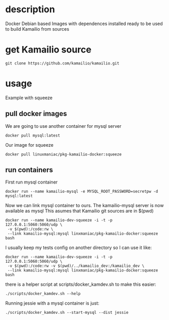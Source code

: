 # description

Docker Debian based Images with dependences installed ready to be used
to build Kamailio from sources

# get Kamailio source
```
git clone https://github.com/kamailio/kamailio.git
```
# usage

Example with squeeze

## pull docker images

We are going to use another container for mysql server

```
docker pull mysql:latest
```

Our image for squeeze

```
docker pull linuxmaniac/pkg-kamailio-docker:squeeze
```

## run containers
First run mysql container

```
docker run --name kamailio-mysql -e MYSQL_ROOT_PASSWORD=secretpw -d mysql:latest
```

Now we can link mysql container to ours.
The kamailio-mysql server is now available as mysql
This asumes that Kamailio git sources are in $(pwd)

```
docker run --name kamailio-dev-squeeze -i -t -p 127.0.0.1:5060:5060/udp \
 -v $(pwd):/code:rw \
 --link kamailio-mysql:mysql linxmaniac/pkg-kamailio-docker:squeeze bash
```


I usually keep my tests config on another directory so I can use it like:

```
docker run --name kamailio-dev-squeeze -i -t -p 127.0.0.1:5060:5060/udp \
 -v $(pwd):/code:rw -v $(pwd)/../kamailio_dev:/kamailio_dev \
 --link kamailio-mysql:mysql linxmaniac/pkg-kamailio-docker:squeeze bash
```

there is a helper script at scripts/docker_kamdev.sh to make this easier:

```
./scripts/docker_kamdev.sh --help
```

Running jessie with a mysql container is just:

```
./scripts/docker_kamdev.sh --start-mysql --dist jessie
```
